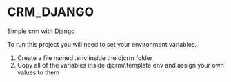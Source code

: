 # CRM_DJANGO
Simple crm with Django

To run this project you will need to set your environment variables.

1. Create a file named .env inside the djcrm folder
2. Copy all of the variables inside djcrm/.template.env and assign your own values to them
